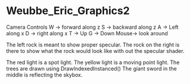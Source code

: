 # Weubbe_Eric_Graphics2

Camera Controls
W -> forward along z
S -> backward along z
A -> Left along x
D -> right along x
T -> Up
G -> Down
Mouse-> look around

The left rock is meant to show proper specular. The rock on the right is there to show what the rock would look like with out the specular shader.

The red light is a spot light.
The yellow light is a moving point light.
The trees are drawn using DrawIndexedInstanced()
The giant sword in the middle is reflecting the skybox.